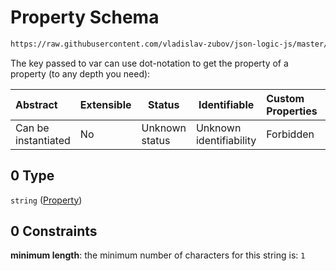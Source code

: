 # Property Schema

```txt
https://raw.githubusercontent.com/vladislav-zubov/json-logic-js/master/schemas/common/pointer.json#/oneOf/0
```

The key passed to var can use dot-notation to get the property of a property (to any depth you need):


| Abstract            | Extensible | Status         | Identifiable            | Custom Properties | Additional Properties | Access Restrictions | Defined In                                                   |
| :------------------ | ---------- | -------------- | ----------------------- | :---------------- | --------------------- | ------------------- | ------------------------------------------------------------ |
| Can be instantiated | No         | Unknown status | Unknown identifiability | Forbidden         | Allowed               | none                | [pointer.json\*](common/pointer.json "open original schema") |

## 0 Type

`string` ([Property](pointer-oneof-property.md))

## 0 Constraints

**minimum length**: the minimum number of characters for this string is: `1`
